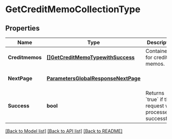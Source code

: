 # GetCreditMemoCollectionType

## Properties
Name | Type | Description | Notes
------------ | ------------- | ------------- | -------------
**Creditmemos** | [**[]GetCreditMemoTypewithSuccess**](GETCreditMemoTypewithSuccess.md) | Container for credit memos.  | [optional] [default to null]
**NextPage** | [**ParametersGlobalResponseNextPage**](#/parameters/GLOBAL_RESPONSE_nextPage.md) |  | [optional] [default to null]
**Success** | **bool** | Returns &#x60;true&#x60; if the request was processed successfully. | [optional] [default to null]

[[Back to Model list]](../README.md#documentation-for-models) [[Back to API list]](../README.md#documentation-for-api-endpoints) [[Back to README]](../README.md)


